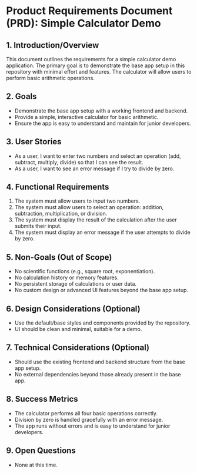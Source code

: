# Product Requirements Document (PRD): Simple Calculator Demo

## 1. Introduction/Overview
This document outlines the requirements for a simple calculator demo application. The primary goal is to demonstrate the base app setup in this repository with minimal effort and features. The calculator will allow users to perform basic arithmetic operations.

## 2. Goals
- Demonstrate the base app setup with a working frontend and backend.
- Provide a simple, interactive calculator for basic arithmetic.
- Ensure the app is easy to understand and maintain for junior developers.

## 3. User Stories
- As a user, I want to enter two numbers and select an operation (add, subtract, multiply, divide) so that I can see the result.
- As a user, I want to see an error message if I try to divide by zero.

## 4. Functional Requirements
1. The system must allow users to input two numbers.
2. The system must allow users to select an operation: addition, subtraction, multiplication, or division.
3. The system must display the result of the calculation after the user submits their input.
4. The system must display an error message if the user attempts to divide by zero.

## 5. Non-Goals (Out of Scope)
- No scientific functions (e.g., square root, exponentiation).
- No calculation history or memory features.
- No persistent storage of calculations or user data.
- No custom design or advanced UI features beyond the base app setup.

## 6. Design Considerations (Optional)
- Use the default/base styles and components provided by the repository.
- UI should be clean and minimal, suitable for a demo.

## 7. Technical Considerations (Optional)
- Should use the existing frontend and backend structure from the base app setup.
- No external dependencies beyond those already present in the base app.

## 8. Success Metrics
- The calculator performs all four basic operations correctly.
- Division by zero is handled gracefully with an error message.
- The app runs without errors and is easy to understand for junior developers.

## 9. Open Questions
- None at this time.
